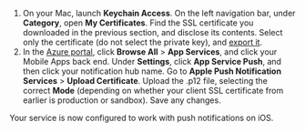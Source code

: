 

1. On your Mac, launch **Keychain Access**. On the left navigation bar, under **Category**, open **My Certificates**. Find the SSL certificate you downloaded in the previous section, and disclose its contents. Select only the certificate (do not select the private key), and [export it](https://support.apple.com/kb/PH20122?locale=en_US).
2. In the [Azure portal](https://portal.azure.com/), click **Browse All** > **App Services**, and click your Mobile Apps back end. Under **Settings**, click **App Service Push**, and then click your notification hub name. Go to **Apple Push Notification Services** > **Upload Certificate**. Upload the .p12 file, selecting the correct **Mode** (depending on whether your client SSL certificate from earlier is production or sandbox). Save any changes.

Your service is now configured to work with push notifications on iOS.

[1]: ./media/app-service-mobile-apns-configure-push/mobile-push-notification-hub.png
